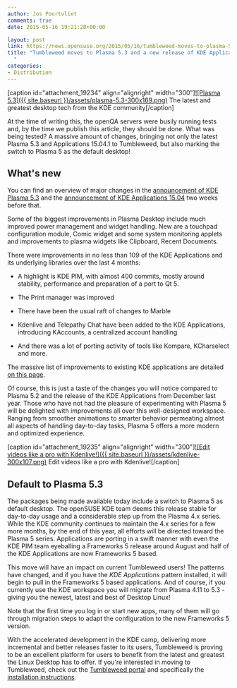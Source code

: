 ```yaml
---
author: Jos Poortvliet
comments: true
date: 2015-05-16 19:21:28+00:00

layout: post
link: https://news.opensuse.org/2015/05/16/tumbleweed-moves-to-plasma-5-3-and-a-new-release-of-kde-applications/
title: "Tumbleweed moves to Plasma 5.3 and a new release of KDE Applications\
  "
categories:
- Distribution
---
```

[caption id="attachment_19234" align="alignright" width="300"][![Plasma 5.3]({{ site.baseurl }}/assets/plasma-5.3-300x169.png)](https://dot.kde.org/2015/04/28/plasma-5.3) The latest and greatest desktop tech from the KDE community[/caption]

At the time of writing this, the openQA servers were busily running tests and, by the time we publish this article, they should be done. What was being tested? A massive amount of changes, bringing not only the latest Plasma 5.3 and Applications 15.04.1 to Tumbleweed, but also marking the switch to Plasma 5 as the default desktop!


## What's new


You can find an overview of major changes in the [announcement of KDE Plasma 5.3](https://dot.kde.org/2015/04/28/plasma-5.3) and the [announcement of KDE Applications 15.04](https://dot.kde.org/2015/04/15/kde-applications-1504-adds-kde-telepathy-chat-and-kdenlive-video-editing) two weeks before that.

Some of the biggest improvements in Plasma Desktop include much improved power management and widget handling. New are a touchpad configuration module, Comic widget and some system monitoring applets and improvements to plasma widgets like Clipboard, Recent Documents.

<!-- more -->There were improvements in no less than 109 of the KDE Applications and its underlying libraries over the last 4 months:



	
  * A highlight is KDE PIM, with almost 400 commits, mostly around stability, performance and preparation of a port to Qt 5.

	
  * The Print manager was improved

	
  * There have been the usual raft of changes to Marble

	
  * Kdenlive and Telepathy Chat have been added to the KDE Applications, introducing KAccounts, a centralized account handling

	
  * And there was a lot of porting activity of tools like Kompare, KCharselect and more.


The massive list of improvements to existing KDE applications are detailed [on this page](https://www.kde.org/announcements/fulllog_applications-15.04.0.php).

Of course, this is just a taste of the changes you will notice compared to Plasma 5.2 and the release of the KDE Applications from December last year. Those who have not had the pleasure of experimenting with Plasma 5 will be delighted with improvements all over this well-designed workspace. Ranging from smoother animations to smarter behavior permeating almost all aspects of handling day-to-day tasks, Plasma 5 offers a more modern and optimized experience.

[caption id="attachment_19235" align="alignright" width="300"][![Edit videos like a pro with Kdenlive!]({{ site.baseurl }}/assets/kdenlive-300x107.png)](https://dot.kde.org/2015/04/15/kde-applications-1504-adds-kde-telepathy-chat-and-kdenlive-video-editing) Edit videos like a pro with Kdenlive![/caption]


## Default to Plasma 5.3


The packages being made available today include a switch to Plasma 5 as default desktop. The openSUSE KDE team deems this release stable for day-to-day usage and a considerable step up from the Plasma 4.x series. While the KDE community continues to maintain the 4.x series for a few more months, by the end of this year, all efforts will be directed toward the Plasma 5 series. Applications are porting in a swift manner with even the KDE PIM team eyeballing a Frameworks 5 release around August and half of the KDE Applications are now Frameworks 5 based.

This move will have an impact on current Tumbleweed users! The patterns have changed, and if you have the _KDE Applications_ pattern installed, it will begin to pull in the Frameworks 5 based applications. And of course, if you currently use the KDE workspace you will migrate from Plasma 4.11 to 5.3 - giving you the newest, latest and best of Desktop Linux!

Note that the first time you log in or start new apps, many of them will go through migration steps to adapt the configuration to the new Frameworks 5 version.

With the accelerated development in the KDE camp, delivering more incremental and better releases faster to its users, Tumbleweed is proving to be an excellent platform for users to benefit from the latest and greatest the Linux Desktop has to offer. If you're interested in moving to Tumbleweed, check out the [Tumbleweed portal](https://en.opensuse.org/Portal:Tumbleweed) and specifically the [installation instructions](https://en.opensuse.org/openSUSE:Tumbleweed_installation).		
